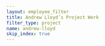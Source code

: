 ```yaml
---
layout: employee_filter
title: Andrew Lloyd’s Project Work
filter_type: project
name: andrew-lloyd
skip_index: true
---
```

